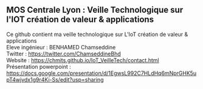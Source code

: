 
## MOS Centrale Lyon : Veille Technologique sur l'IOT création de valeur & applications
Ce github contient ma veille technologique sur L'IoT création de valeur & applications<br>
Eleve ingénieur : BENHAMED Chamseddine  <br>
Twitter : https://twitter.com/ChamseddineBhd<br>
Website : https://chmits.github.io/IoT_VeilleTech/contact.html<br>
Présentation powerpoint : https://docs.google.com/presentation/d/1EgwsL992C7HLdHq6mNprGHK5upT4wjvdx1g9r4Ki-Ss/edit?usp=sharing
